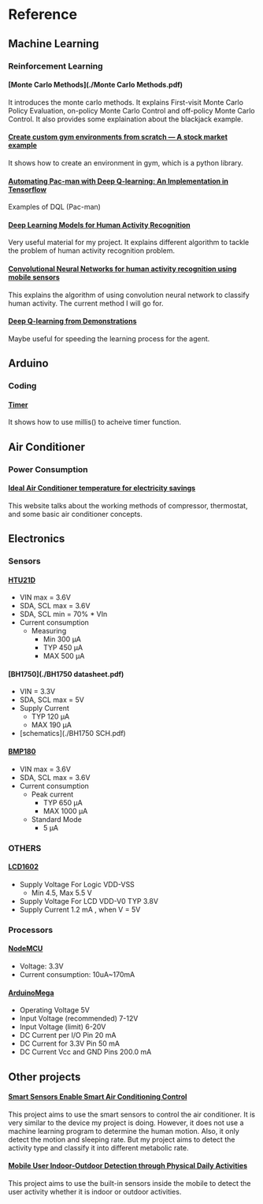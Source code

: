 # Reference

## Machine Learning
### Reinforcement Learning
#### [Monte Carlo Methods](./Monte Carlo Methods.pdf)
It introduces the monte carlo methods. It explains First-visit Monte Carlo Policy Evaluation, on-policy Monte Carlo Control and off-policy Monte Carlo Control. It also provides some explaination about the blackjack example.

#### [Create custom gym environments from scratch — A stock market example](https://towardsdatascience.com/creating-a-custom-openai-gym-environment-for-stock-trading-be532be3910e)
It shows how to create an environment in gym, which is a python library.

#### [Automating Pac-man with Deep Q-learning: An Implementation in Tensorflow](https://towardsdatascience.com/automating-pac-man-with-deep-q-learning-an-implementation-in-tensorflow-ca08e9891d9c)
Examples of DQL (Pac-man)

#### [Deep Learning Models for Human Activity Recognition](https://machinelearningmastery.com/deep-learning-models-for-human-activity-recognition/)
Very useful material for my project. It explains different algorithm to tackle the problem of human activity recognition problem.

#### [Convolutional Neural Networks for human activity recognition using mobile sensors](https://ieeexplore.ieee.org/document/7026300)
This explains the algorithm of using convolution neural network to classify human activity. The current method I will go for.

#### [Deep Q-learning from Demonstrations](https://arxiv.org/abs/1704.03732)
Maybe useful for speeding the learning process for the agent.

## Arduino
### Coding
#### [Timer](https://randomnerdtutorials.com/interrupts-timers-esp8266-arduino-ide-nodemcu/)
It shows how to use millis() to acheive timer function.

## Air Conditioner
### Power Consumption
#### [Ideal Air Conditioner temperature for electricity savings](https://www.bijlibachao.com/air-conditioners/ideal-air-conditioner-temperature-for-electricity-saving.html)
This website talks about the working methods of compressor, thermostat, and some basic air conditioner concepts.

## Electronics
### Sensors
#### [HTU21D](./HTU21D_datasheet.pdf)
- VIN max = 3.6V
- SDA, SCL max = 3.6V
- SDA, SCL min = 70% * VIn
- Current consumption
    - Measuring
        - Min 300 μA
        - TYP 450 μA
        - MAX 500 μA

#### [BH1750](./BH1750 datasheet.pdf)
- VIN = 3.3V
- SDA, SCL max = 5V
- Supply Current
    - TYP 120 μA
    - MAX 190 μA
- [schematics](./BH1750 SCH.pdf)

#### [BMP180](./BMP180_datasheet.pdf)
- VIN max = 3.6V
- SDA, SCL max = 3.6V
- Current consumption
    - Peak current
        - TYP 650 μA
        - MAX 1000 μA
    - Standard Mode
        - 5 μA

### OTHERS
#### [LCD1602](./LCD1602_datasheet.pdf)
- Supply Voltage For Logic VDD-VSS
    - Min 4.5, Max 5.5 V
- Supply Voltage For LCD VDD-V0 TYP 3.8V
- Supply Current 1.2 mA , when V = 5V

### Processors
#### [NodeMCU](./NodeMCU_datasheet.pdf)
- Voltage: 3.3V
- Current consumption: 10uA~170mA

#### [ArduinoMega](https://store.arduino.cc/usa/mega-2560-r3)
- Operating Voltage	5V
- Input Voltage (recommended)	7-12V
- Input Voltage (limit)	6-20V
- DC Current per I/O Pin	20 mA
- DC Current for 3.3V Pin	50 mA
- DC Current Vcc and GND Pins  200.0 mA

## Other projects
#### [Smart Sensors Enable Smart Air Conditioning Control](./sensors-14-11179.pdf)
This project aims to use the smart sensors to control the air conditioner. It is very similar to the device my project is doing. However, it does not use a machine learning program to determine the human motion. Also, it only detect the motion and sleeping rate. But my project aims to detect the activity type and classify it into different metabolic rate.

#### [Mobile User Indoor-Outdoor Detection through Physical Daily Activities](https://www.ncbi.nlm.nih.gov/pmc/articles/PMC6387420/)
This project aims to use the built-in sensors inside the mobile to detect the user activity whether it is indoor or outdoor activities.

